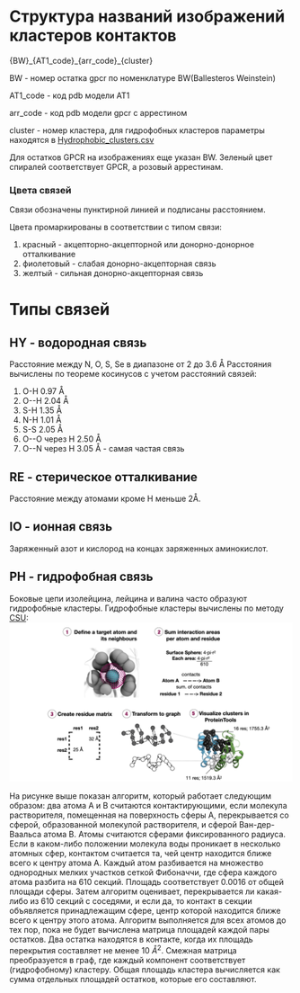 # Структура названий изображений кластеров контактов

{BW}\_{AT1_code}\_{arr_code}\_{cluster}

BW - номер остатка gpcr по номенклатуре BW(Ballesteros Weinstein)

AT1_code - код pdb модели AT1

arr_code - код pdb модели gpcr с аррестином

cluster - номер кластера, для гидрофобных кластеров параметры находятся в [Hydrophobic_clusters.csv](../../data/Hydrophobic_clusters.csv)

Для остатков GPCR на изображениях еще указан BW. Зеленый цвет спиралей соответствует GPCR, а розовый аррестинам.

### Цвета связей

Связи обозначены пунктирной линией и подписаны расстоянием.

Цвета промаркированы в соответствии с типом связи:

1. красный - акцепторно-акцепторной или донорно-донорное отталкивание
2. фиолетовый - слабая донорно-акцепторная связь
3. желтый - сильная донорно-акцепторная связь

# Типы связей
## HY - водородная связь

Расстояние между N, O, S, Se в диапазоне от 2 до 3.6 Å
Расстояния вычислены по теореме косинусов с учетом расстояний связей:

1. O-H 0.97 Å
2. O--H 2.04 Å
3. S-H 1.35 Å
4. N-H 1.01 Å
5. S-S 2.05 Å
6. O--O через H 2.50 Å
7. O--N через H 3.05 Å - самая частая связь

## RE - стерическое отталкивание

Расстояние между атомами кроме H меньше 2Å.

## IO - ионная связь

Заряженный азот и кислород на концах заряженных аминокислот.

## PH - гидрофобная связь

Боковые цепи изолейцина, лейцина и валина часто образуют гидрофобные кластеры. 
Гидрофобные кластеры вычислены по методу [CSU](https://proteintools.uni-bayreuth.de/clusters/documentation): ![img.png](img.png)

На рисунке выше показан алгоритм, который работает следующим образом: два атома A и B считаются контактирующими, если молекула растворителя, помещенная на поверхность сферы A, перекрывается со сферой, образованной молекулой растворителя, и сферой Ван-дер-Ваальса атома В.
Атомы считаются сферами фиксированного радиуса.
Если в каком-либо положении молекула воды проникает в несколько атомных сфер, контактом считается та, чей центр находится ближе всего к центру атома А.
Каждый атом разбивается на множество однородных мелких участков сеткой Фибоначчи, где сфера каждого атома разбита на 610 секций.
Площадь соответствует 0.0016 от общей площади сферы.
Затем алгоритм оценивает, перекрывается ли какая-либо из 610 секций с соседями, и если да, то контакт в секции объявляется принадлежащим сфере, центр которой находится ближе всего к центру этого атома.
Алгоритм выполняется для всех атомов до тех пор, пока не будет вычислена матрица площадей каждой пары остатков.
Два остатка находятся в контакте, когда их площадь перекрытия составляет не менее 10 $Å^2$.
Смежная матрица преобразуется в граф, где каждый компонент соответствует (гидрофобному) кластеру.
Общая площадь кластера вычисляется как сумма отдельных площадей остатков, которые его составляют.
